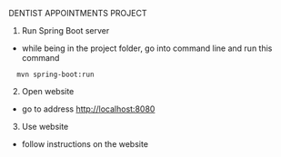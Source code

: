 
DENTIST APPOINTMENTS PROJECT

1. Run Spring Boot server

* while being in the project folder, go into command line and run this command
```console
  mvn spring-boot:run
```

2. Open website
* go to address [http://localhost:8080](http://localhost:8080)


3. Use website
* follow instructions on the website